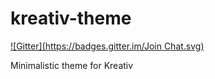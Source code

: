 kreativ-theme
=============
[![Gitter](https://badges.gitter.im/Join Chat.svg)](https://gitter.im/mtech/kreativ-theme?utm_source=badge&utm_medium=badge&utm_campaign=pr-badge&utm_content=badge)

Minimalistic theme for Kreativ
